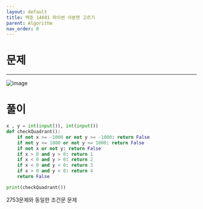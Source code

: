```yaml
---
layout: default
title: 백준 14681 파이썬 사분면 고르기
parent: Algorithm
nav_order: 8
---
```



# 문제

---
![image](https://github.com/cjddn/cjddn.github.io/assets/137849066/25dd42a5-ede9-42e7-8b6a-aedbd613f060)



# 풀이
```python
x , y = int(input()), int(input())
def checkQuadrant():
    if not x >= -1000 or not y >= -1000: return False
    if not y <= 1000 or not y <= 1000: return False
    if not x or not y: return False
    if x > 0 and y > 0: return 1
    if x < 0 and y > 0: return 2
    if x < 0 and y < 0: return 3
    if x > 0 and y < 0: return 4
    return False

print(checkQuadrant())
``` 
2753문제와 동일한 조건문 문제